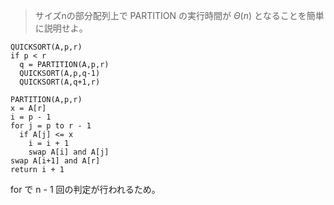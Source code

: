 <!--
<script type="text/javascript" async
  src="https://cdnjs.cloudflare.com/ajax/libs/mathjax/2.7.7/MathJax.js?config=TeX-MML-AM_CHTML">
</script>
-->
> サイズnの部分配列上で PARTITION の実行時間が $\Theta(n)$ となることを簡単に説明せよ。

```
QUICKSORT(A,p,r)
if p < r
  q = PARTITION(A,p,r)
  QUICKSORT(A,p,q-1)
  QUICKSORT(A,q+1,r)
```

```
PARTITION(A,p,r)
x = A[r]
i = p - 1
for j = p to r - 1
  if A[j] <= x
    i = i + 1
    swap A[i] and A[j]
swap A[i+1] and A[r]
return i + 1
```


 for で n - 1 回の判定が行われるため。